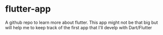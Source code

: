 # flutter-app
A github repo to learn more about flutter. This app might not be that big but will help me to keep track of the first app that I'll develp with Dart/Flutter
